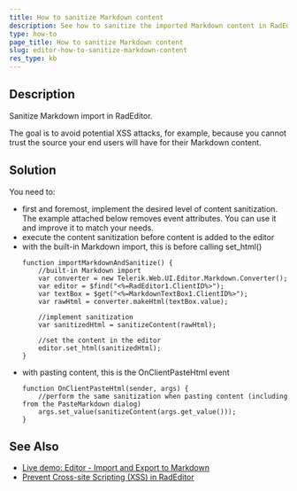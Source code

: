 ```yaml
---
title: How to sanitize Markdown content
description: See how to sanitize the imported Markdown content in RadEditor.
type: how-to
page_title: How to sanitize Markdown content
slug: editor-how-to-sanitize-markdown-content
res_type: kb
---
```


## Description

Sanitize Markdown import in RadEditor.

The goal is to avoid potential XSS attacks, for example, because you cannot trust the source your end users will have for their Markdown content.

## Solution

You need to:

* first and foremost, implement the desired level of content sanitization. The example attached below removes event attributes. You can use it and improve it to match your needs.
* execute the content sanitization before content is added to the editor
* with the built-in Markdown import, this is before calling set_html()
	````ASP.NET
	function importMarkdownAndSanitize() {
		//built-in Markdown import
		var converter = new Telerik.Web.UI.Editor.Markdown.Converter();
		var editor = $find("<%=RadEditor1.ClientID%>");
		var textBox = $get("<%=MarkdownTextBox1.ClientID%>");
		var rawHtml = converter.makeHtml(textBox.value);
	 
		//implement sanitization
		var sanitizedHtml = sanitizeContent(rawHtml);
	 
		//set the content in the editor
		editor.set_html(sanitizedHtml);
	}
	````
* with pasting content, this is the OnClientPasteHtml event 
	````ASP.NET
	function OnClientPasteHtml(sender, args) {
		//perform the same sanitization when pasting content (including from the PasteMarkdown dialog)
		args.set_value(sanitizeContent(args.get_value()));
	}
	````
## See Also

* [Live demo: Editor - Import and Export to Markdown](https://demos.telerik.com/aspnet-ajax/editor/examples/import-export/markdown-import-export/defaultcs.aspx)
* [Prevent Cross-site Scripting (XSS) in RadEditor](https://docs.telerik.com/devtools/aspnet-ajax/controls/editor/managing-content/prevent-cross-site-scripting-(xss))

